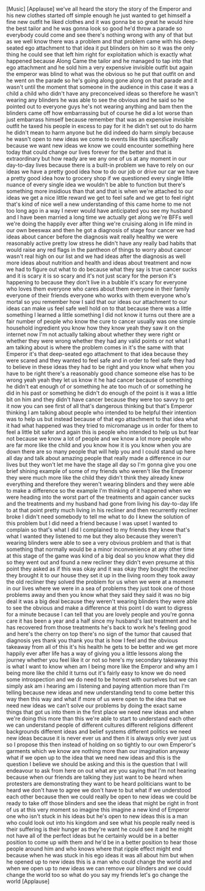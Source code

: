 
[Music]
[Applause]
we&#39;ve all heard the story the story of
the Emperor and his new clothes started
off simple enough he just wanted to get
himself a fine new outfit he liked
clothes and it was gonna be so great he
would hire the best tailor and he was
gonna look so good he&#39;d throw a parade
so everybody could come and see there&#39;s
nothing wrong with any of that but as we
well know there was a problem and that
problem came with his deep-seated ego
attachment to that idea it put blinders
on him so it was the only thing he could
see that left him right for exploitation
which is exactly what happened because
Along Came the tailor and he managed to
tap into that ego attachment and he sold
him a very expensive invisible outfit
but again the emperor was blind to what
was the obvious so he put that outfit on
and he went on the parade so he&#39;s going
along gone along on that parade and it
wasn&#39;t until the moment that someone in
the audience in this case it was a child
a child who didn&#39;t have any preconceived
ideas so therefore he wasn&#39;t wearing any
blinders he was able to see the obvious
and he said so he pointed out to
everyone guys he&#39;s not wearing anything
and bam
then the blinders came off how
embarrassing
but of course he did a lot worse than
just embarrass himself because remember
that was an expensive invisible outfit
he taxed his people in excess to pay for
it he didn&#39;t set out to do harm he
didn&#39;t mean to harm anyone but he did
indeed do harm simply because he wasn&#39;t
open to new ideas we come to events like
this specifically because we want new
ideas we know we could encounter
something here today that could change
our lives forever
for the better and that is extraordinary
but how ready are we any one of us at
any moment in our day-to-day lives
because there is a built-in problem
we have to rely on our ideas we have a
pretty good idea how to do our job or
drive our car we have a pretty good idea
how to grocery shop if we questioned
every single little nuance of every
single idea we wouldn&#39;t be able to
function but there&#39;s something more
insidious than that and that is when
we&#39;re attached to our ideas we get a
nice little reward we get to feel safe
and we get to feel right that&#39;s kind of
nice well a new understanding of this
came home to me
not too long ago in a way I never would
have anticipated you see my husband and
I have been married a long time we
actually get along we&#39;re BFFs well we&#39;re
doing the happily ever after thing we&#39;re
cruising along in life mind in our own
beeswax and then he got a diagnosis of
stage four cancer we had ideas about
cancer before the diagnosis wait really
healthy we were reasonably active pretty
low stress he didn&#39;t have any really bad
habits that would raise any red flags in
the pantheon of things to worry about
cancer wasn&#39;t real high on our list and
we had ideas after the diagnosis as well
more ideas about nutrition and health
and ideas about treatment and now we had
to figure out what to do because what
they say is true cancer sucks
and it is scary it is so scary and it&#39;s
not just scary for the person it&#39;s
happening to because they don&#39;t live in
a bubble it&#39;s scary for everyone who
loves them everyone who cares about them
everyone in their family everyone of
their friends everyone who works with
them everyone who&#39;s mortal so you
remember how I said that our ideas our
attachment to our ideas can make us feel
safe well hold on to that because there
was a little something I learned a
little something I did not know it turns
out there are a fair number of people
who know the cure to cancer usually was
one simple household ingredient you know
how they know
yeah they saw it on the internet now I&#39;m
not actually talking about whether they
were right or whether they were wrong
whether they had any valid points or not
what I am talking about is where the
problem comes in it&#39;s the same with that
Emperor
it&#39;s that deep-seated ego attachment to
that idea because they were scared and
they wanted to feel safe and in order to
feel safe they had to believe in these
ideas they had to be right and you know
what when you have to be right there&#39;s a
reasonably good chance someone else has
to be wrong yeah yeah they let us know
it he had cancer because of something he
didn&#39;t eat enough of or something he ate
too much of or something he did in his
past or something he didn&#39;t do enough of
the point is it was a little bit on him
and they didn&#39;t have cancer because they
were too savvy to get it now you can see
first of all that&#39;s dangerous thinking
but that&#39;s Emperor thinking I am talking
about people who intended to be helpful
their intention was to help us but
instead because of that ego attachment
to that idea what it had what happened
was they tried to micromanage us in
order for them to feel a little bit
safer and again this is people who
intended to help us but fear not because
we know a lot of people and we know a
lot more people who are far more like
the child and you know how it is you
know when you are down there are so many
people that will help you and I could
stand up here all day and talk about
amazing people that really made a
difference in our lives
but they won&#39;t let me have the stage all
day so I&#39;m gonna give you one brief
shining example of some of my friends
who weren&#39;t like the Emperor they were
much more like the child they didn&#39;t
think they already knew everything and
therefore they weren&#39;t wearing blinders
and they were able to make a difference
so the example I&#39;m thinking of it
happened when we were heading into the
worst part of the treatments and again
cancer sucks and the treatments
and my husband had gone from living his
day-to-day life to at that point pretty
much living in his recliner and then
recurrently recliner broke I didn&#39;t need
somebody to tell me what to do
I knew the solution of this problem but
I did need a friend because I was upset
I wanted to complain so that&#39;s what I
did
I complained to my friends they knew
that&#39;s what I wanted they listened to me
but they also because they weren&#39;t
wearing blinders were able to see a very
obvious problem and that is that
something that normally would be a minor
inconvenience at any other time at this
stage of the game was kind of a big deal
so you know what they did so they went
out and found a new recliner
they didn&#39;t even presume at this point
they asked as if this was okay and it
was okay they bought the recliner they
brought it to our house they set it up
in the living room they took away the
old recliner they solved the problem for
us when we were at a moment in our lives
where we were in a sea of problems they
just took one of those problems away and
then you know what they said they said
it was no big deal
it was a big deal because they weren&#39;t
wearing blinders they were able to see
the obvious and make a difference at
this point I do want to digress for a
minute because I can tell that you are
lovely people and you&#39;re gonna care it
has been a year and a half since my
husband&#39;s last treatment and he has
recovered from those treatments he&#39;s
back to work he&#39;s feeling good and
here&#39;s the cherry on top there&#39;s no sign
of the tumor that caused that diagnosis
yes thank you thank you that is how I
feel and the obvious takeaway from all
of this it&#39;s his health he gets to be
better and we get more happily ever
after
life has a way of giving you a little
lessons along the journey whether you
feel like it or not so here&#39;s my
secondary takeaway this is what I want
to know when am I being more like the
Emperor and why am I being more like the
child it turns out it&#39;s fairly easy to
know we do need some introspection and
we do need to be honest with ourselves
but we can simply ask am i hearing am i
listening and paying attention more than
I&#39;m telling because new ideas and new
understanding tend to come better this
way then this way and what if more of us
were open to the idea that we need new
ideas we can&#39;t solve our problems by
doing the exact same things that got us
into them in the first place we need new
ideas and when we&#39;re doing this more
than this we&#39;re able to start to
understand each other we can understand
people of different cultures different
religions different backgrounds
different ideas and belief systems
different politics we need new ideas
because it is never ever us and then it
is always only ever just us so I propose
this then instead of holding on so
tightly to our own Emperor&#39;s garments
which we know are nothing more than our
imagination anyway what if we open up to
the idea that we need new ideas and this
is the question I believe we should be
asking and this is the question that I
will endeavour to ask from here on out
what are you saying
that I&#39;m not hearing because when our
friends are talking they just want to be
heard when protesters are demonstrating
they want to be heard politicians want
to be heard we don&#39;t have to agree we
don&#39;t have to
but what if we understood each other
because then we could really be open to
new ideas we could be ready to take off
those blinders and see the ideas that
might be right in front of us at this
very moment so imagine this imagine a
new kind of Emperor one who isn&#39;t stuck
in his ideas but he&#39;s open to new ideas
this is a man who could look out into
his kingdom and see what his people
really need is their suffering is their
hunger as they&#39;re want he could see it
and he might not have all of the perfect
ideas but he certainly would be in a
better position to come up with them and
he&#39;d be in a better position to hear
those people around him and who knows
where that ripple effect might end
because when he was stuck in his ego
ideas it was all about him but when he
opened up to new ideas this is a man who
could change the world and when we open
up to new ideas we can remove our
blinders and we could change the world
too so what do you say my friends let&#39;s
go change the world
[Applause]
